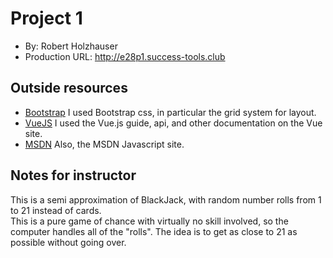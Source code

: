 # Project 1
+ By: Robert Holzhauser
+ Production URL: <http://e28p1.success-tools.club>

## Outside resources
+ [Bootstrap](https://getbootstrap.com/)  I used Bootstrap css, in particular the grid system for layout.
+ [VueJS](https://vuejs.org/) I used the Vue.js guide, api, and other documentation on the Vue site.
+ [MSDN](https://developer.mozilla.org/en-US/docs/Web/JavaScript)  Also, the MSDN Javascript site.


## Notes for instructor
This is a semi approximation of BlackJack, with random number rolls from 1 to 21 instead of cards.  
This is a pure game of chance with virtually no skill involved, so the computer handles all of the
"rolls".  The idea is to get as close to 21 as possible without going over.  
